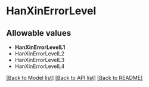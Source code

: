 # HanXinErrorLevel



## Allowable values
* **HanXinErrorLevelL1**
* HanXinErrorLevelL2
* HanXinErrorLevelL3
* HanXinErrorLevelL4

[[Back to Model list]](../README.md#documentation-for-models) [[Back to API list]](../README.md#documentation-for-api-endpoints) [[Back to README]](../README.md)
